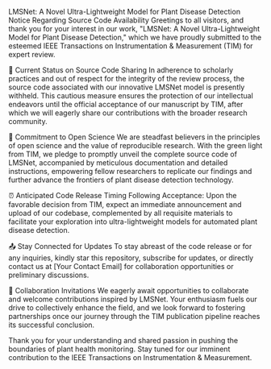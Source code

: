 LMSNet: A Novel Ultra-Lightweight Model for Plant Disease Detection
Notice Regarding Source Code Availability
Greetings to all visitors, and thank you for your interest in our work, "LMSNet: A Novel Ultra-Lightweight Model for Plant Disease Detection," which we have proudly submitted to the esteemed IEEE Transactions on Instrumentation & Measurement (TIM) for expert review.

🔐 Current Status on Source Code Sharing
In adherence to scholarly practices and out of respect for the integrity of the review process, the source code associated with our innovative LMSNet model is presently withheld. This cautious measure ensures the protection of our intellectual endeavors until the official acceptance of our manuscript by TIM, after which we will eagerly share our contributions with the broader research community.

💎 Commitment to Open Science
We are steadfast believers in the principles of open science and the value of reproducible research. With the green light from TIM, we pledge to promptly unveil the complete source code of LMSNet, accompanied by meticulous documentation and detailed instructions, empowering fellow researchers to replicate our findings and further advance the frontiers of plant disease detection technology.

⏰ Anticipated Code Release Timing
Following Acceptance: Upon the favorable decision from TIM, expect an immediate announcement and upload of our codebase, complemented by all requisite materials to facilitate your exploration into ultra-lightweight models for automated plant disease detection.

📤 Stay Connected for Updates
To stay abreast of the code release or for any inquiries, kindly star this repository, subscribe for updates, or directly contact us at [Your Contact Email] for collaboration opportunities or preliminary discussions.

🤝 Collaboration Invitations
We eagerly await opportunities to collaborate and welcome contributions inspired by LMSNet. Your enthusiasm fuels our drive to collectively enhance the field, and we look forward to fostering partnerships once our journey through the TIM publication pipeline reaches its successful conclusion.

Thank you for your understanding and shared passion in pushing the boundaries of plant health monitoring. Stay tuned for our imminent contribution to the IEEE Transactions on Instrumentation & Measurement.


